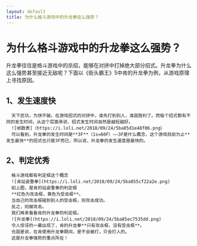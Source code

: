 ```yaml
---
layout: default
title: 为什么格斗游戏中的升龙拳这么强势？
---
```


# 为什么格斗游戏中的升龙拳这么强势？

升龙拳往往是格斗游戏中的杀招，能够在对拼中打掉绝大部分招式。升龙拳为什么这么强势甚至接近无敌呢？下面以《街头霸王》5中肯的升龙拳为例，从游戏原理上寻找原因。

## 1、发生速度快

      天下武功，为快不破。在游戏招式的对拼中，谁先打到别人，谁就胜利了。而每个招式都有不同的发生时间，从这个层面来说，招式发生时间自然是越短越好。
      ![帧数表]（https://i.loli.net/2018/09/24/5ba85d1e48f06.png）
      可以看到，升龙拳的发生时间是**3F**（1s=60F）——3F是什么概念，这个游戏目前为止**发生最快**的招式也只是3F而已，所以说，升龙拳的发生速度是最快的。
    

## 2、判定优秀

      格斗游戏都有判定框这个概念
      ![肯站姿重拳](https://i.loli.net/2018/09/24/5ba855cf22a2e.png)
      如上图，是肯的站姿重拳的判定框
      **红色为攻击框，黄色为受击框**。
      当自己的攻击框碰到别人的受击框，则攻击成功。
      反之，则被攻击。
      我们再来看看肯的升龙拳的判定框。
      ![升龙拳](https://i.loli.net/2018/09/24/5ba85ec7535dd.png)
      令人惊讶的一幕出现了，肯的升龙拳**只有攻击框，没有受击框**。
      也就是说，在肯使用升龙拳期间，是不会被打，只会打人的。
      这是升龙拳强势的重点所在！

